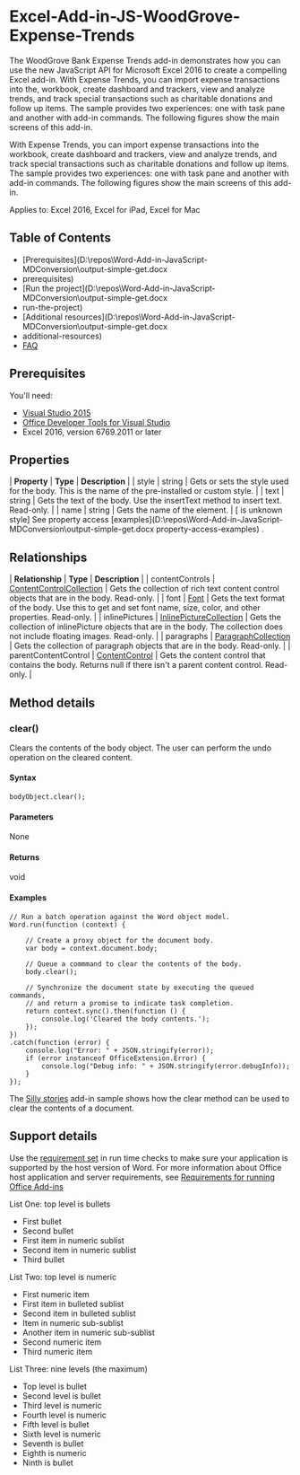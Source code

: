# Excel-Add-in-JS-WoodGrove-Expense-Trends
The WoodGrove Bank Expense Trends add-in demonstrates how you can use the new JavaScript API for Microsoft Excel 2016 to create a compelling Excel add-in. With Expense Trends, you can import expense transactions into the, workbook, create dashboard and trackers, view and analyze trends, and track special transactions such as charitable donations and follow up items. The sample provides two experiences: one with task pane and another with add-in commands. The following figures show the main screens of this add-in.

With Expense Trends, you can import expense transactions into the workbook, create dashboard and trackers, view and analyze trends, and track special transactions such as charitable donations and follow up items. The sample provides two experiences: one with task pane and another with add-in commands. The following figures show the main screens of this add-in.

Applies to: Excel 2016, Excel for iPad, Excel for Mac

## Table of Contents
* [Prerequisites](D:\repos\Word-Add-in-JavaScript-MDConversion\output-simple-get.docx
* prerequisites) 
* [Run the project](D:\repos\Word-Add-in-JavaScript-MDConversion\output-simple-get.docx
* run-the-project) 
* [Additional resources](D:\repos\Word-Add-in-JavaScript-MDConversion\output-simple-get.docx
* additional-resources) 
* [FAQ](http://www.bing.com/) 

## Prerequisites
You'll need:

* [Visual Studio 2015](https://www.visualstudio.com/downloads/download-visual-studio-vs.aspx) 
* [Office Developer Tools for Visual Studio](https://www.visualstudio.com/en-us/features/office-tools-vs.aspx) 
* Excel 2016, version 6769.2011 or later

## Properties
| **Property** | **Type** | **Description** | 
| style | string | Gets or sets the style used for the body. This is the name of the pre-installed or custom style. | 
| text | string | Gets the text of the body. Use the insertText method to insert text. Read-only. | 
| name | string | Gets the name of the element. | 
[ is unknown style] See property access [examples](D:\repos\Word-Add-in-JavaScript-MDConversion\output-simple-get.docx
property-access-examples) .

## Relationships
| **Relationship** | **Type** | **Description** | 
| contentControls | [ContentControlCollection](C:\Users\chbigham\Documents\contentcontrolcollection.md)  | Gets the collection of rich text content control objects that are in the body. Read-only. | 
| font | [Font](C:\Users\chbigham\Documents\font.md)  | Gets the text format of the body. Use this to get and set font name, size, color, and other properties. Read-only. | 
| inlinePictures | [InlinePictureCollection](C:\Users\chbigham\Documents\inlinepicturecollection.md)  | Gets the collection of inlinePicture objects that are in the body. The collection does not include floating images. Read-only. | 
| paragraphs | [ParagraphCollection](C:\Users\chbigham\Documents\paragraphcollection.md)  | Gets the collection of paragraph objects that are in the body. Read-only. | 
| parentContentControl | [ContentControl](C:\Users\chbigham\Documents\contentcontrol.md)  | Gets the content control that contains the body. Returns null if there isn't a parent content control. Read-only. | 
## Method details
### clear()
Clears the contents of the body object. The user can perform the undo operation on the cleared content.

#### Syntax
```
bodyObject.clear();
```
#### Parameters
None

#### Returns
void

#### Examples
```
// Run a batch operation against the Word object model.
Word.run(function (context) {
 
    // Create a proxy object for the document body.
    var body = context.document.body;
 
    // Queue a commmand to clear the contents of the body.
    body.clear();
 
    // Synchronize the document state by executing the queued commands,
    // and return a promise to indicate task completion.
    return context.sync().then(function () {
        console.log('Cleared the body contents.');
    });
})
.catch(function (error) {
    console.log("Error: " + JSON.stringify(error));
    if (error instanceof OfficeExtension.Error) {
        console.log("Debug info: " + JSON.stringify(error.debugInfo));
    }
});
```
The [Silly stories](https://aka.ms/sillystorywordaddin)  add-in sample shows how the clear method can be used to clear the contents of a document.

## Support details
Use the [requirement set](https://msdn.microsoft.com/EN-US/library/office/mt590206.aspx)  in run time checks to make sure your application is supported by the host version of Word. For more information about Office host application and server requirements, see [Requirements for running Office Add-ins](https://msdn.microsoft.com/EN-US/library/office/dn833104.aspx) 

List One: top level is bullets

* First bullet
* Second bullet
* First item in numeric sublist
* Second item in numeric sublist
* Third bullet



List Two: top level is numeric

* First numeric item
* First item in bulleted sublist
* Second item in bulleted sublist
* Item in numeric sub-sublist
* Another item in numeric sub-sublist
* Second numeric item
* Third numeric item



List Three: nine levels (the maximum)

* Top level is bullet
* Second level is bullet
* Third level is numeric
* Fourth level is numeric
* Fifth level is bullet
* Sixth level is numeric
* Seventh is bullet
* Eighth is numeric
* Ninth is bullet





